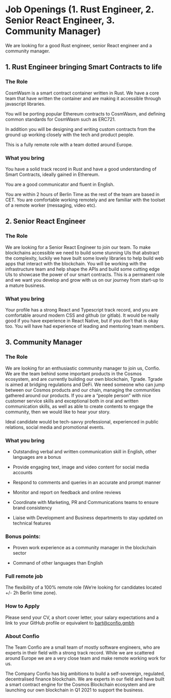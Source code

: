 # Job Openings (1. Rust Engineer, 2. Senior React Engineer, 3. Community Manager)

We are looking for a good Rust engineer, senior React engineer and a community manager.


## 1. **Rust Engineer bringing Smart Contracts to life**

### The Role

CosmWasm is a smart contract container written in Rust. We have a core team that have written the container and are making it accessible through javascript libraries.

You will be porting popular Ethereum contracts to CosmWasm, and defining common standards for CosmWasm such as ERC721.

In addition you will be designing and writing custom contracts from the ground up working closely with the tech and product people.

This is a fully remote role with a team dotted around Europe.

### What you bring

You have a solid track record in Rust and have a good understanding of Smart Contracts, ideally gained in Ethereum. 

You are a good communicator and fluent in English.

You are within 2 hours of Berlin Time as the rest of the team are based in CET.  You are comfortable working remotely and are familiar with the toolset of a remote worker (messaging, video etc).


## 2. **Senior React Engineer**

### The Role

We are looking for a Senior React Engineer to join our team. To make blockchains accessible we need to build some stunning UIs that abstract the complexity, luckily we have built some lovely libraries to help build web apps that interact with the blockchain.
You will be working with the infrastructure team and help shape the APIs and build some cutting edge UIs to showcase the power of our smart contracts.
This is a permanent role and we want you develop and grow with us on our journey from start-up to a mature business.

### What you bring

Your profile has a strong React and Typescript track record, and you are comfortable around modern CSS and github (or gitlab). It would be really good if you have experience in React Native, but if you don’t that is okay too.
You will have had experience of leading and mentoring team members.


## 3. **Community Manager**

### The Role

We are looking for an enthusiastic community manager to join us, Confio. We are the team behind some important products in the Cosmos ecosystem, and are currently building our own blockchain, Tgrade. Tgrade is aimed at bridging regulations and DeFi. We need someone who can jump between our Cosmos products and our chain, managing the communities gathered around our products. If you are a “people person” with nice customer service skills and exceptional both in oral and written communication skills, as well as able to create contents to engage the community, then we would like to hear your story. 

Ideal candidate would be tech-savvy professional, experienced in public relations, social media and promotional events. 

### What you bring

- Outstanding verbal and written communication skill in English, other languages are a bonus 

- Provide engaging text, image and video content for social media accounts 

- Respond to comments and queries in an accurate and prompt manner 

- Monitor and report on feedback and online reviews 

- Coordinate with Marketing, PR and Communications teams to ensure brand consistency 

- Liaise with Development and Business departments to stay updated on technical features  

### Bonus points: 
- Proven work experience as a community manager in the blockchain sector 

- Command of other languages than English 

### Full remote job
The flexibility of a 100% remote role (We’re looking for candidates located +/- 2h Berlin time zone). 


### How to Apply

Please send your CV, a short cover letter, your salary expectations and a link to your GitHub profile or equivalent to bart@confio.gmbh

### About Confio

The Team
Confio are a small team of mostly software engineers, who are experts in their field with a strong track record. While we are scattered around Europe we are a very close team and make remote working work for us.

The Company
Confio has big ambitions to build a self-sovereign, regulated, decentralised finance blockchain. We are experts in our field and have built a smart contract engine for the Cosmos Blockchain ecosystem and are launching our own blockchain in Q1 2021 to support the business.


